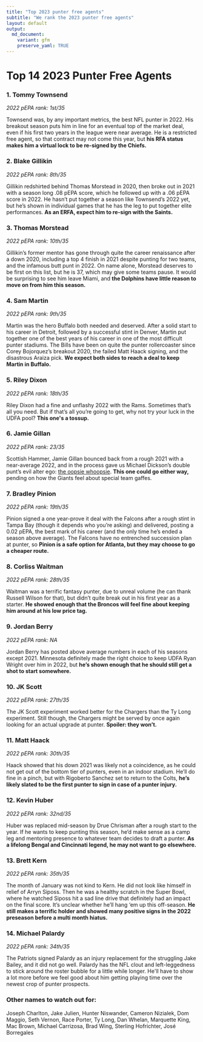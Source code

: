 ```yaml
---
title: "Top 2023 punter free agents"
subtitle: "We rank the 2023 punter free agents"
layout: default
output:
  md_document:
    variant: gfm
    preserve_yaml: TRUE
---
```

# Top 14 2023 Punter Free Agents

### 1. Tommy Townsend

*2022 pEPA rank: 1st/35*

Townsend was, by any important metrics, the best NFL punter in 2022. His breakout season puts him in line for an eventual top of the market deal, even if his first two years in the league were near average. He is a restricted free agent, so that contract may not come this year, but **his RFA status makes him a virtual lock to be re-signed by the Chiefs.**

### 2. Blake Gillikin

*2022 pEPA rank: 8th/35*

Gillikin redshirted behind Thomas Morstead in 2020, then broke out in 2021 with a season long .08 pEPA score, which he followed up with a .06 pEPA score in 2022. He hasn’t put together a season like Townsend’s 2022 yet, but he’s shown in individual games that he has the leg to put together elite performances. **As an ERFA, expect him to re-sign with the Saints.**

### 3. Thomas Morstead 

*2022 pEPA rank: 10th/35*

Gillikin’s former mentor has gone through quite the career renaissance after a down 2020, including a top 4 finish in 2021 despite punting for two teams, and the infamous butt punt in 2022. On name alone, Morstead deserves to be first on this list, but he is 37, which may give some teams pause. It would be surprising to see him leave Miami, and **the Dolphins have little reason to move on from him this season.**

### 4. Sam Martin 

*2022 pEPA rank: 9th/35*

Martin was the hero Buffalo both needed and deserved. After a solid start to his career in Detroit, followed by a successful stint in Denver, Martin put together one of the best years of his career in one of the most difficult punter stadiums. The Bills have been on quite the punter rollercoaster since Corey Bojorquez’s breakout 2020, the failed Matt Haack signing, and the disastrous Araiza pick. **We expect both sides to reach a deal to keep Martin in Buffalo.**

### 5. Riley Dixon 

*2022 pEPA rank: 18th/35*

Riley Dixon had a fine and unflashy 2022 with the Rams. Sometimes that’s all you need. But if that’s all you’re going to get, why not try your luck in the UDFA pool? **This one's a tossup.**

### 6. Jamie Gillan 

*2022 pEPA rank: 23/35*

Scottish Hammer, Jamie Gillan bounced back from a rough 2021 with a near-average 2022, and in the process gave us Michael Dickson’s double punt’s evil alter ego: [the oopsie whoopsie](https://www.youtube.com/watch?v=2GUJTfB5UI0). **This one could go either way,** pending on how the Giants feel about special team gaffes.

### 7. Bradley Pinion 

*2022 pEPA rank: 19th/35*

Pinion signed a one year-prove it deal with the Falcons after a rough stint in Tampa Bay (though it depends who you’re asking) and delivered, posting a 0.02 pEPA, the best mark of his career (and the only time he’s ended a season above average). The Falcons have no entrenched succession plan at punter, so **Pinion is a safe option for Atlanta, but they may choose to go a cheaper route.**

### 8. Corliss Waitman 

*2022 pEPA rank: 28th/35*

Waitman was a terrific fantasy punter, due to unreal volume (he can thank Russell Wilson for that), but didn’t quite break out in his first year as a starter. **He showed enough that the Broncos will feel fine about keeping him around at his low price tag.**

### 9. Jordan Berry 

*2022 pEPA rank: NA*

Jordan Berry has posted above average numbers in each of his seasons except 2021. Minnesota definitely made the right choice to keep UDFA Ryan Wright over him in 2022, but **he’s shown enough that he should still get a shot to start somewhere.**

### 10. JK Scott 

*2022 pEPA rank: 27th/35*

The JK Scott experiment worked better for the Chargers than the Ty Long experiment. Still though, the Chargers might be served by once again looking for an actual upgrade at punter. **Spoiler: they won’t.**

### 11. Matt Haack

*2022 pEPA rank: 30th/35*

Haack showed that his down 2021 was likely not a coincidence, as he could not get out of the bottom tier of punters, even in an indoor stadium. He’ll do fine in a pinch, but with Rigoberto Sanchez set to return to the Colts, **he’s likely slated to be the first punter to sign in case of a punter injury.** 

### 12. Kevin Huber 

*2022 pEPA rank: 32nd/35*

Huber was replaced mid-season by Drue Chrisman after a rough start to the year. If he wants to keep punting this season, he’d make sense as a camp leg and mentoring presence to whatever team decides to draft a punter. **As a lifelong Bengal and Cincinnati legend, he may not want to go elsewhere.**

### 13. Brett Kern 

*2022 pEPA rank: 35th/35*

The month of January was not kind to Kern. He did not look like himself in relief of Arryn Siposs. Then he was a healthy scratch in the Super Bowl, where he watched Siposs hit a sad line drive that definitely had an impact on the final score. It’s unclear whether he’ll hang ‘em up this off-season. **He still makes a terrific holder and showed many positive signs in the 2022 preseason before a multi month hiatus.**

### 14. Michael Palardy

*2022 pEPA rank: 34th/35*

The Patriots signed Palardy as an injury replacement for the struggling Jake Bailey, and it did not go well. Palardy has the NFL clout and left-leggedness to stick around the roster bubble for a little while longer. He'll have to show a lot more before we feel good about him getting playing time over the newest crop of punter prospects.

### Other names to watch out for:

Joseph Charlton, Jake Julien, Hunter Niswander, Cameron Nizialek, Dom Maggio, Seth Vernon, Race Porter, Ty Long, Dan Whelan, Marquette King, Mac Brown, Michael Carrizosa, Brad Wing, Sterling Hofrichter, José Borregales
